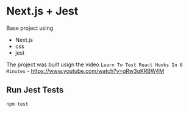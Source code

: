 # Next.js + Jest

Base project using 
- Next.js
- css
- jest

The project was built usign the video `Learn To Test React Hooks In 6 Minutes` - https://www.youtube.com/watch?v=qRw3qKRBW4M

## Run Jest Tests

```bash
npm test
```
